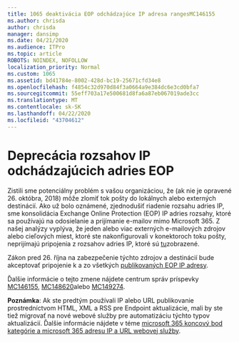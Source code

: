 ```yaml
---
title: 1065 deaktivácia EOP odchádzajúce IP adresa rangesMC146155
ms.author: chrisda
author: chrisda
manager: dansimp
ms.date: 04/21/2020
ms.audience: ITPro
ms.topic: article
ROBOTS: NOINDEX, NOFOLLOW
localization_priority: Normal
ms.custom: 1065
ms.assetid: bd41784e-8002-428d-bc19-25671cfd34e8
ms.openlocfilehash: f4854c32d970d84f3a0664a9e384dc6e3cd0bfa7
ms.sourcegitcommit: 55eff703a17e500681d8fa6a87eb067019ade3cc
ms.translationtype: MT
ms.contentlocale: sk-SK
ms.lasthandoff: 04/22/2020
ms.locfileid: "43704612"
---
```

# <a name="deprecation-of-eop-outbound-ip-address-ranges"></a>Deprecácia rozsahov IP odchádzajúcich adries EOP

Zistili sme potenciálny problém s vašou organizáciou, že (ak nie je opravené 26. októbra, 2018) môže zlomiť tok pošty do lokálnych alebo externých destinácií. Ako už bolo oznámené, zjednodušiť riadenie rozsahu adries IP, sme konsolidácia Exchange Online Protection (EOP) IP adries rozsahy, ktoré sa používajú na odosielanie a prijímanie e-mailov mimo Microsoft 365. Z našej analýzy vyplýva, že jeden alebo viac externých e-mailových zdrojov alebo cieľových miest, ktoré ste nakonfigurovali v konektoroch toku pošty, neprijímajú pripojenia z rozsahov adries IP, ktoré sú [tu](https://docs.microsoft.com/office365/SecurityCompliance/eop/exchange-online-protection-ip-addresses)zobrazené.

Zákon pred 26. října na zabezpečenie týchto zdrojov a destinácií bude akceptovať pripojenie k a zo všetkých [publikovaných EOP IP adresy](https://docs.microsoft.com/office365/SecurityCompliance/eop/exchange-online-protection-ip-addresses).

Ďalšie informácie o tejto zmene nájdete centrum správ príspevky [MC146155](https://portal.office.com/AdminPortal/home?switchtomodern=true#/MessageCenter?id=MC146155), [MC148620](https://portal.office.com/AdminPortal/home?switchtomodern=true#/MessageCenter?id=MC148620)alebo [MC149274](https://portal.office.com/AdminPortal/home?switchtomodern=true#/MessageCenter?id=MC149274).

**Poznámka**: Ak ste predtým používali IP alebo URL publikovanie prostredníctvom HTML, XML a RSS pre Endpoint aktualizácie, mali by ste tiež migrovať na nové webové služby pre automatizáciu týchto typov aktualizácií. Ďalšie informácie nájdete v téme [microsoft 365 koncový bod kategórie a microsoft 365 adresu IP a URL webovej služby](https://techcommunity.microsoft.com/t5/Office-365-Blog/Announcing-Office-365-endpoint-categories-and-Office-365-IP/ba-p/177638).

